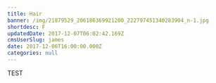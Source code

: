 ```yaml
---
title: Hair
banner: /img/21879529_206186369921200_222797451340283904_n-1.jpg
shortdesc: F
updatedDate: 2017-12-07T06:02:42.169Z
cmsUserSlug: james
date: 2017-12-06T16:00:00.000Z
categories: null
---
```


TEST